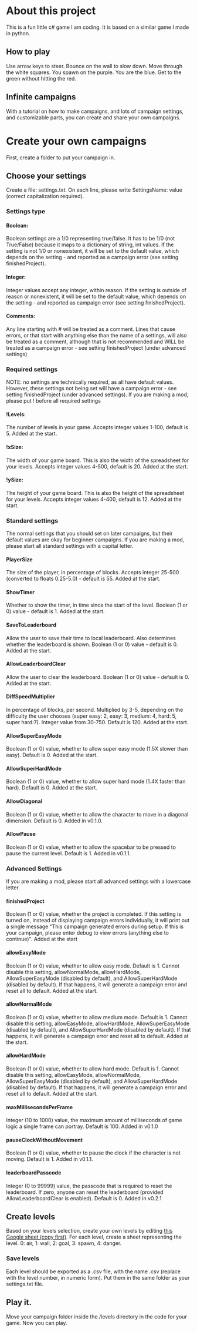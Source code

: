 # About this project
This is a fun little c# game I am coding. It is based on a similar game I made in python.
## How to play
Use arrow keys to steer. Bounce on the wall to slow down. Move through the white squares. You spawn on the purple. You are the blue. Get to the green without hitting the red.
## Infinite campaigns
With a tutorial on how to make campaigns, and lots of campaign settings, and customizable parts, you can create and share your own campaigns.
# Create your own campaigns
First, create a folder to put your campaign in.
## Choose your settings
Create a file: settings.txt. On each line, please write SettingsName: value (correct capitalization required).
### Settings type
#### Boolean:
Boolean settings are a 1/0 representing true/false. It has to be 1/0 (not True/False) because it maps to a dictionary of string, int values. If the setting is not 1/0 or nonexistent, it will be set to the default value, which depends on the setting - and reported as a campaign error (see setting finishedProject).
#### Integer:
Integer values accept any integer, within reason. If the setting is outside of reason or nonexistent, it will be set to the default value, which depends on the setting - and reported as campaign error (see setting finishedProject).
#### Comments:
Any line starting with # will be treated as a comment. Lines that cause errors, or that start with anything else than the name of a settings, will also be treated as a comment, although that is not recommended and WILL be treated as a campaign error - see setting finishedProject (under advanced settings)
### Required settings
NOTE: no settings are technically required, as all have default values. However, these settings not being set will have a campaign error - see setting finishedProject (under advanced settings). If you are making a mod, please put ! before all required settings
#### !Levels:
The number of levels in your game. Accepts integer values 1-100, default is 5. Added at the start.
#### !xSize:
The width of your game board. This is also the width of the spreadsheet for your levels. Accepts integer values 4-500, default is 20. Added at the start.
#### !ySize:
The height of your game board. This is also the height of the spreadsheet for your levels. Accepts integer values 4-400, default is 12. Added at the start.
### Standard settings
The normal settings that you should set on later campaigns, but their default values are okay for beginner campaigns. If you are making a mod, please start all standard settings with a capital letter.
#### PlayerSize
The size of the player, in percentage of blocks. Accepts integer 25-500 (converted to floats 0.25-5.0) - default is 55. Added at the start.
#### ShowTimer
Whether to show the timer, in time since the start of the level. Boolean (1 or 0) value - default is 1. Added at the start.
#### SaveToLeaderboard
Allow the user to save their time to local leaderboard. Also determines whether the leaderboard is shown. Boolean (1 or 0) value - default is 0. Added at the start.
#### AllowLeaderboardClear
Allow the user to clear the leaderboard. Boolean (1 or 0) value - default is 0. Added at the start.
#### DiffSpeedMultiplier
In percentage of blocks, per second. Multiplied by 3-5, depending on the difficulty the user chooses (super easy: 2, easy: 3, medium: 4, hard: 5, super hard:7). Integer value from 30-750. Default is 120. Added at the start.
#### AllowSuperEasyMode
Boolean (1 or 0) value, whether to allow super easy mode (1.5X slower than easy). Default is 0. Added at the start.
#### AllowSuperHardMode
Boolean (1 or 0) value, whether to allow super hard mode (1.4X faster than hard). Default is 0. Added at the start.
#### AllowDiagonal
Boolean (1 or 0) value, whether to allow the character to move in a diagonal dimension. Default is 0. Added in v0.1.0.
#### AllowPause
Boolean (1 or 0) value, whether to allow the spacebar to be pressed to pause the current level. Default is 1. Added in v0.1.1.
### Advanced Settings
If you are making a mod, please start all advanced settings with a lowercase letter.
#### finishedProject
Boolean (1 or 0) value, whether the project is completed. If this setting is turned on, instead of displaying campaign errors individually, it will print out a single message "This campaign generated errors during setup. If this is your campaign, please enter debug to view errors (anything else to continue)". Added at the start
#### allowEasyMode
Boolean (1 or 0) value, whether to allow easy mode. Default is 1. Cannot disable this setting, allowNormalMode, allowHardMode, AllowSuperEasyMode (disabled by default), and AllowSuperHardMode (disabled by default). If that happens, it will generate a campaign error and reset all to default. Added at the start.
#### allowNormalMode
Boolean (1 or 0) value, whether to allow medium mode. Default is 1. Cannot disable this setting, allowEasyMode, allowHardMode, AllowSuperEasyMode (disabled by default), and AllowSuperHardMode (disabled by default). If that happens, it will generate a campaign error and reset all to default. Added at the start.
#### allowHardMode
Boolean (1 or 0) value, whether to allow hard mode. Default is 1. Cannot disable this setting, allowEasyMode, allowNormalMode, AllowSuperEasyMode (disabled by default), and AllowSuperHardMode (disabled by default). If that happens, it will generate a campaign error and reset all to default. Added at the start.
#### maxMillisecondsPerFrame
Integer (10 to 1000) value, the maximum amount of milliseconds of game logic a single frame can portray. Default is 100. Added in v0.1.0
#### pauseClockWithoutMovement
Boolean (1 or 0) value, whether to pause the clock if the character is not moving. Default is 1. Added in v0.1.1.
#### leaderboardPasscode
Integer (0 to 99999) value, the passcode that is required to reset the leaderboard. If zero, anyone can reset the leaderboard (provided AllowLeaderboardClear is enabled). Default is 0. Added in v0.2.1
## Create levels
Based on your levels selection, create your own levels by editing [this Google sheet (copy first)](https://docs.google.com/spreadsheets/d/1ADEhYx1G8l7nCSyNVLIeS9238DIAQXR2qniKK_8TMD4/copy?usp=sharing). For each level, create a sheet representing the level. 0: air, 1: wall, 2: goal, 3: spawn, 4: danger. 
### Save levels
Each level should be exported as a .csv file, with the name <levnum>.csv (replace <levnum> with the level number, in numeric form). Put them in the same folder as your settings.txt file.
## Play it.
Move your campaign folder inside the /levels directory in the code for your game. Now you can play.
